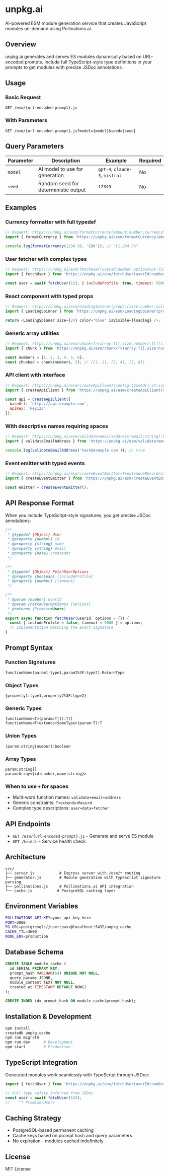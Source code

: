 # unpkg.ai

AI-powered ESM module generation service that creates JavaScript modules on-demand using Pollinations.ai.

## Overview

unpkg.ai generates and serves ES modules dynamically based on URL-encoded prompts. Include full TypeScript-style type definitions in your prompts to get modules with precise JSDoc annotations.

## Usage

### Basic Request
```
GET /esm/{url-encoded-prompt}.js
```

### With Parameters
```
GET /esm/{url-encoded-prompt}.js?model={model}&seed={seed}
```

## Query Parameters

| Parameter | Description | Example | Required |
|-----------|-------------|---------|----------|
| `model` | AI model to use for generation | `gpt-4`, `claude-3`, `mistral` | No |
| `seed` | Random seed for deterministic output | `12345` | No |

## Examples

### Currency formatter with full typedef
```javascript
// Request: https://unpkg.ai/esm/formatCurrency(amount:number,currency%3F:string):string.js
import { formatCurrency } from 'https://unpkg.ai/esm/formatCurrency(amount:number,currency%3F:string):string.js';

console.log(formatCurrency(1234.56, 'EUR')); // "€1,234.56"
```

### User fetcher with complex types
```javascript
// Request: https://unpkg.ai/esm/fetchUser(userId:number,options%3F:{includeProfile%3F:boolean,timeout%3F:number}):Promise<{id:number,name:string,email:string,createdAt:Date}>.js
import { fetchUser } from 'https://unpkg.ai/esm/fetchUser(userId:number,options%3F:{includeProfile%3F:boolean,timeout%3F:number}):Promise<{id:number,name:string,email:string,createdAt:Date}>.js';

const user = await fetchUser(123, { includeProfile: true, timeout: 5000 });
```

### React component with typed props
```javascript
// Request: https://unpkg.ai/esm/LoadingSpinner(props:{size:number,color:string,isVisible:boolean}):JSX.Element.js
import { LoadingSpinner } from 'https://unpkg.ai/esm/LoadingSpinner(props:{size:number,color:string,isVisible:boolean}):JSX.Element.js';

return <LoadingSpinner size={24} color="blue" isVisible={loading} />;
```

### Generic array utilities
```javascript
// Request: https://unpkg.ai/esm/chunk<T>(array:T[],size:number):T[][].js
import { chunk } from 'https://unpkg.ai/esm/chunk<T>(array:T[],size:number):T[][].js';

const numbers = [1, 2, 3, 4, 5, 6];
const chunked = chunk(numbers, 2); // [[1, 2], [3, 4], [5, 6]]
```

### API client with interface
```javascript
// Request: https://unpkg.ai/esm/createApiClient(config:{baseUrl:string,apiKey:string,timeout%3F:number}):{get<T>(path:string):Promise<T>,post<T>(path:string,data:any):Promise<T>}.js
import { createApiClient } from 'https://unpkg.ai/esm/createApiClient(config:{baseUrl:string,apiKey:string,timeout%3F:number}):{get<T>(path:string):Promise<T>,post<T>(path:string,data:any):Promise<T>}.js';

const api = createApiClient({ 
  baseUrl: 'https://api.example.com', 
  apiKey: 'key123' 
});
```

### With descriptive names requiring spaces
```javascript
// Request: https://unpkg.ai/esm/validate+email+address(email:string):boolean.js
import { validateEmailAddress } from 'https://unpkg.ai/esm/validate+email+address(email:string):boolean.js';

console.log(validateEmailAddress('test@example.com')); // true
```

### Event emitter with typed events
```javascript
// Request: https://unpkg.ai/esm/createEventEmitter<T+extends+Record<string,any>>():{on<K+extends+keyof+T>(event:K,handler:(data:T[K])=>void):void,emit<K+extends+keyof+T>(event:K,data:T[K]):void}.js
import { createEventEmitter } from 'https://unpkg.ai/esm/createEventEmitter<T+extends+Record<string,any>>():{on<K+extends+keyof+T>(event:K,handler:(data:T[K])=>void):void,emit<K+extends+keyof+T>(event:K,data:T[K]):void}.js';

const emitter = createEventEmitter();
```

## API Response Format

When you include TypeScript-style signatures, you get precise JSDoc annotations:

```javascript
/**
 * @typedef {Object} User
 * @property {number} id
 * @property {string} name
 * @property {string} email
 * @property {Date} createdAt
 */

/**
 * @typedef {Object} FetchUserOptions
 * @property {boolean} [includeProfile]
 * @property {number} [timeout]
 */

/**
 * @param {number} userId
 * @param {FetchUserOptions} [options]
 * @returns {Promise<User>}
 */
export async function fetchUser(userId, options = {}) {
  const { includeProfile = false, timeout = 5000 } = options;
  // Implementation matching the exact signature
}
```

## Prompt Syntax

### Function Signatures
```
functionName(param1:type1,param2%3F:type2):ReturnType
```

### Object Types
```
{property1:type1,property2%3F:type2}
```

### Generic Types
```
functionName<T>(param:T[]):T[]
functionName<T+extends+SomeType>(param:T):T
```

### Union Types
```
(param:string|number):boolean
```

### Array Types
```
param:string[]
param:Array<{id:number,name:string}>
```

### When to use `+` for spaces
- Multi-word function names: `validate+email+address`
- Generic constraints: `T+extends+Record`
- Complex type descriptions: `user+data+fetcher`

## API Endpoints

- `GET /esm/{url-encoded-prompt}.js` - Generate and serve ES module
- `GET /health` - Service health check

## Architecture

```
src/
├── server.js           # Express server with /esm/* routing
├── generator.js        # Module generation with TypeScript signature parsing
├── pollinations.js     # Pollinations.ai API integration
└── cache.js           # PostgreSQL caching layer
```

## Environment Variables

```bash
POLLINATIONS_API_KEY=your_api_key_here
PORT=3000
PG_URL=postgresql://user:pass@localhost:5432/unpkg_cache
CACHE_TTL=3600
NODE_ENV=production
```

## Database Schema

```sql
CREATE TABLE module_cache (
  id SERIAL PRIMARY KEY,
  prompt_hash VARCHAR(64) UNIQUE NOT NULL,
  query_params JSONB,
  module_content TEXT NOT NULL,
  created_at TIMESTAMP DEFAULT NOW()
);

CREATE INDEX idx_prompt_hash ON module_cache(prompt_hash);
```

## Installation & Development

```bash
npm install
createdb unpkg_cache
npm run migrate
npm run dev      # Development
npm start        # Production
```

## TypeScript Integration

Generated modules work seamlessly with TypeScript through JSDoc:

```typescript
import { fetchUser } from 'https://unpkg.ai/esm/fetchUser(userId:number):Promise<User>.js';

// Full type safety inferred from JSDoc
const user = await fetchUser(123);
//    ^? Promise<User>
```

## Caching Strategy

- PostgreSQL-based permanent caching
- Cache keys based on prompt hash and query parameters
- No expiration - modules cached indefinitely

## License

MIT License